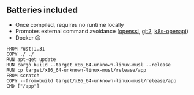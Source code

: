 ## Batteries included
* Once compiled, requires no runtime locally
* Promotes external command avoidance ([openssl](https://crates.io/crates/openssl), 
  [git2](https://crates.io/crates/git2), 
  [k8s-openapi](https://crates.io/crates/k8s-openapi))
* Docker 😍

```
FROM rust:1.31
COPY ./ ./
RUN apt-get update 
RUN cargo build --target x86_64-unknown-linux-musl --release
RUN cp target/x86_64-unknown-linux-musl/release/app
FROM scratch
COPY --from=build target/x86_64-unknown-linux-musl/release/app
CMD ["/app"]
```